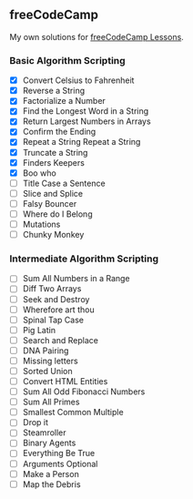 ## freeCodeCamp

My own solutions for [freeCodeCamp Lessons](https://www.freecodecamp.org/learn/).

### Basic Algorithm Scripting
* [x] Convert Celsius to Fahrenheit
* [x] Reverse a String
* [x] Factorialize a Number
* [x] Find the Longest Word in a String
* [x] Return Largest Numbers in Arrays
* [x] Confirm the Ending
* [x] Repeat a String Repeat a String
* [x] Truncate a String
* [x] Finders Keepers
* [x] Boo who
* [ ] Title Case a Sentence
* [ ] Slice and Splice
* [ ] Falsy Bouncer
* [ ] Where do I Belong
* [ ] Mutations
* [ ] Chunky Monkey

### Intermediate Algorithm Scripting
* [ ] Sum All Numbers in a Range
* [ ] Diff Two Arrays
* [ ] Seek and Destroy
* [ ] Wherefore art thou
* [ ] Spinal Tap Case
* [ ] Pig Latin
* [ ] Search and Replace
* [ ] DNA Pairing
* [ ] Missing letters
* [ ] Sorted Union
* [ ] Convert HTML Entities
* [ ] Sum All Odd Fibonacci Numbers
* [ ] Sum All Primes
* [ ] Smallest Common Multiple
* [ ] Drop it
* [ ] Steamroller
* [ ] Binary Agents
* [ ] Everything Be True
* [ ] Arguments Optional
* [ ] Make a Person
* [ ] Map the Debris